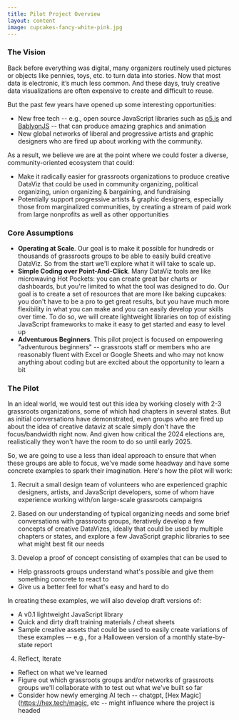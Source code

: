 ```yaml
---
title: Pilot Project Overview
layout: content
image: cupcakes-fancy-white-pink.jpg
---
```


### The Vision 

Back before everything was digital, many organizers routinely used pictures or objects like pennies, toys, etc. to turn data into stories. Now that most data is electronic, it’s much less common.  And these days, truly creative data visualizations are often expensive to create and difficult to reuse.

But the past few years have opened up some interesting opportunities:
- New free tech -- e.g., open source JavaScript libraries such as [p5.js](https://p5js.org/) and [BablyonJS](https://www.babylonjs.com/) -- that can produce amazing graphics and animation
- New global networks of liberal and progressive artists and graphic designers who are fired up about working with the community. 

As a result, we believe we are at the point where we could foster a diverse, community-oriented  ecosystem that could:
- Make it radically easier for grassroots organizations to produce creative DataViz that could be used in community organizing, political organizing, union organizing & bargaining, and fundraising
- Potentially support progressive artists & graphic designers, especially those from marginalized communities, by creating a stream of paid work from large nonprofits as well as other opportunities 

### Core Assumptions
- __Operating at Scale__. Our goal is to make it possible for hundreds or thousands of grassroots groups to be able to easily build creative DataViz. So from the start we'll explore what it will take to scale up.
- __Simple Coding over Point-And-Click__.  Many DataViz tools are like microwaving Hot Pockets: you can create great bar charts or dashboards, but you're limited to what the tool was designed to do.  Our goal is to create a set of resources that are more like baking cupcakes: you don't have to be a pro to get great results, but you have much more flexibility in what you can make and you can easily develop your skills over time.  To do so, we will create lightweight libraries on top of existing JavaScript frameworks to make it easy to get started and easy to level up 
- __Adventurous Beginners__. This pilot project is focused on empowering "adventurous beginners" -- grassroots staff or members who are reasonably fluent with Excel or Google Sheets and who may not know anything about coding but are excited about the opportunity to learn a bit

### The Pilot

In an ideal world, we would test out this idea by working closely with 2-3 grassroots organizations, some of which had chapters in several states. But as initial conversations have demonstrated, even groups who are fired up about the idea of creative dataviz at scale simply don't have the focus/bandwidth right now.  And given how critical the 2024 elections are, realistically they won't have the room to do so until early 2025.

So, we are going to use a less than ideal approach to ensure that when these groups are able to focus, we've made some headway and have some concrete examples to spark their imagination. Here's how the pilot will work:

1) Recruit a small design team of volunteers who are experienced graphic designers, artists, and JavaScript developers, some of whom have experience working with/on large-scale grassroots campaigns

2) Based on our understanding of typical organizing needs and some brief conversations with grassroots groups, iteratively develop a few concepts of creative DataVizes, ideally that could be used by multiple chapters or states, and explore a few JavaScript graphic libraries to see what might best fit our needs

3) Develop a proof of concept consisting of examples that can be used to 
  - Help grassroots groups understand what's possible and give them something concrete to react to
  - Give us a better feel for what's easy and hard to do

In creating these examples, we will also develop draft versions of:
- A v0.1 lightweight JavaScript library
- Quick and dirty draft training materials / cheat sheets
- Sample creative assets that could be used to easily create variations of these examples -- e.g., for a Halloween version of a monthly state-by-state report

4) Reflect, Iterate
- Reflect on what we've learned 
- Figure out which grassroots groups and/or networks of grassroots groups we'll collaborate with to test out what we've built so far
- Consider how newly emerging AI tech -- chatgpt, [Hex Magic](https://hex.tech/magic, etc -- might influence where the project is headed
